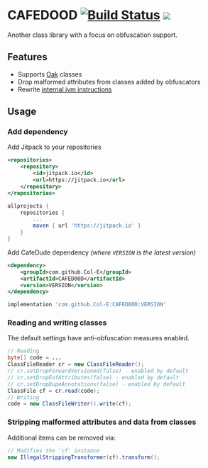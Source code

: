 # CAFEDOOD [![Build Status](https://cloud.drone.io/api/badges/Col-E/CAFED00D/status.svg)](https://cloud.drone.io/Col-E/CAFED00D) [![](https://jitpack.io/v/Col-E/CAFED00D.svg)](https://jitpack.io/#Col-E/CAFED00D)

Another class library with a focus on obfuscation support.

## Features

* Supports [Oak](https://en.wikipedia.org/wiki/Oak_(programming_language)) classes
* Drop malformed attributes from classes added by obfuscators
* Rewrite [internal jvm instructions](https://github.com/openjdk/jdk/blob/769f14db847813f5a3601e9ec21e6cadbd99ee96/src/hotspot/share/interpreter/bytecodes.cpp#L491)

## Usage

### Add dependency

Add Jitpack to your repositories
```xml
<repositories>
    <repository>
        <id>jitpack.io</id>
        <url>https://jitpack.io</url>
    </repository>
</repositories>
```
```groovy
allprojects {
    repositories {
        ...
        maven { url 'https://jitpack.io' }
    }
}
```
Add CafeDude dependency _(where `VERSION` is the latest version)_
```xml
<dependency>
    <groupId>com.github.Col-E</groupId>
    <artifactId>CAFED00D</artifactId>
    <version>VERSION</version>
</dependency>
```
```groovy
implementation 'com.github.Col-E:CAFED00D:VERSION'
```

### Reading and writing classes

The default settings have anti-obfuscation measures enabled.
```java
// Reading
byte[] code = ...
ClassFileReader cr = new ClassFileReader();
// cr.setDropForwardVersioned(false) - enabled by default
// cr.setDropEofAttributes(false) - enabled by default
// cr.setDropDupeAnnotations(false) - enabled by default
ClassFile cf = cr.read(code);
// Writing
code = new ClassFileWriter().write(cf);
```

### Stripping malformed attributes and data from classes

Additional items can be removed via:
```java
// Modifies the 'cf' instance
new IllegalStrippingTransformer(cf).transform();
```